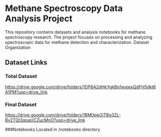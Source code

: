 # Methane Spectroscopy Data Analysis Project
This repository contains datasets and analysis notebooks for methane spectroscopy research. The project focuses on processing and analyzing spectroscopic data for methane detection and characterization.
Dataset Organization


## Dataset Links

### Total Dataset
https://drive.google.com/drive/folders/1DP6A2dHkYgkBq1wxjexQdFH5dkt6A1PM?usp=drive_link

### Final Dataset
https://drive.google.com/drive/folders/1BM0peOiTBg3ZL-Bv2TQt3qpaUCZucMnO?usp=drive_link

###Notebooks
Located in /notebooks directory



